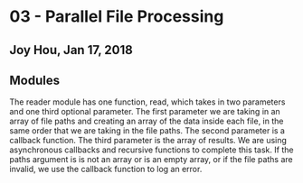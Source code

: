 # 03 - Parallel File Processing
## Joy Hou, Jan 17, 2018

## Modules
The reader module has one function, read, which takes in two parameters and one third optional parameter. The first parameter we are taking in an array of file paths and creating an array of the data inside each file, in the same order that we are taking in the file paths. The second parameter is a callback function. The third parameter is the array of results. We are using asynchronous callbacks and recursive functions to complete this task. If the paths argument is is not an array or is an empty array, or if the file paths are invalid, we use the callback function to log an error.